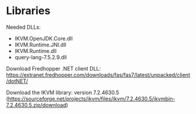 
  Libraries
=============

Needed DLLs:
* IKVM.OpenJDK.Core.dll
* IKVM.Runtime.JNI.dll
* IKVM.Runtime.dll
* query-lang-7.5.2.9.dll

Download Fredhopper .NET client DLL: https://extranet.fredhopper.com/downloads/fas/fas7/latest/unpacked/client/dotNET/


Download the IKVM library: version 7.2.4630.5 (https://sourceforge.net/projects/ikvm/files/ikvm/7.2.4630.5/ikvmbin-7.2.4630.5.zip/download)
